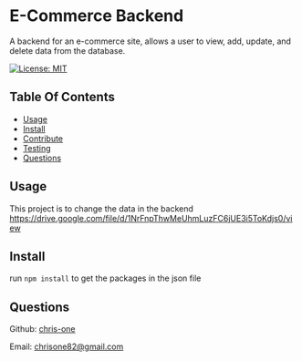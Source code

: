 # E-Commerce Backend

A backend for an e-commerce site, allows a user to view, add, update, and delete data from the database.

[![License: MIT](https://img.shields.io/badge/License-MIT-yellow.svg)](https://opensource.org/licenses/MIT)

## Table Of Contents

- [Usage](#usage)
- [Install](#install)
- [Contribute](#contributing)
- [Testing](#tests)
- [Questions](#questions)

## Usage

This project is to change the data in the backend
https://drive.google.com/file/d/1NrFnpThwMeUhmLuzFC6jUE3i5ToKdjs0/view
## Install

run `npm install` to get the packages in the json file

## Questions

Github: [chris-one](https://github.com/chris-one)

Email: chrisone82@gmail.com
